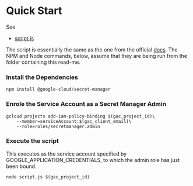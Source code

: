 


# Quick Start
See

* [script.js](script.js)

The script is essentially the same as the one from the official [docs](https://cloud.google.com/secret-manager/docs/quickstart).  The NPM and Node commands, below, assume that they are being run from the folder containing this read-me.

### Install the Dependencies

    npm install @google-cloud/secret-manager

### Enrole the Service Account as a Secret Manager Admin

    gcloud projects add-iam-policy-binding $(gac_project_id)\
        --member=serviceAccount:$(gac_client_email)\
        --role=roles/secretmanager.admin

### Execute the script
This executes as the service account specified by GOOGLE_APPLICATION_CREDENTIALS, to which the admin role has just been bound.

    node script.js $(gac_project_id)
